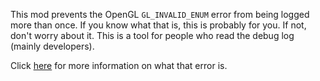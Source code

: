 This mod prevents the OpenGL `GL_INVALID_ENUM` error from being logged more than once. If you know what that is, this is probably for you. If not, don't worry about it. This is a tool for people who read the debug log (mainly developers).

Click [here](https://github.com/AdamRaichu/suppress-OpenGL-1280/wiki) for more information on what that error is.
